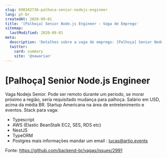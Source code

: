 ```yaml
---
slug: 690342736-palhoca-senior-nodejs-engineer
lang: pt-br
createdAt: 2020-09-01
title: '[Palhoça] Senior Node.js Engineer - Vaga de Emprego'
sitemap:
  lastModified: 2020-09-01
meta:
  description: 'Detalhes sobre a vaga de emprego: [Palhoça] Senior Node.js Engineer'
  twitter:
    card: summary
    site: '@nawarian'
---
```


# [Palhoça] Senior Node.js Engineer

Vaga Nodejs Senior.
Pode ser remoto durante um periodo, se morar próximo a região, seria requisitado mudança para palhoça.
Salário em USD, acima da média BR.
Startup Americana na área de entretenimento e eventos.
Stack para vaga:
- Typescript
- AWS (Elastic BeanStalk EC2, SES, RDS etc)
- NestJS
- TypeORM
- Postgres
mais informações mandar um email : lucas@artio.events

Fonte: https://github.com/backend-br/vagas/issues/2991